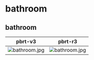 # bathroom
## bathroom
|pbrt-v3|pbrt-r3|
|---|---|
|![bathroom.jpg](../v3/bathroom/bathroom.jpg)|![bathroom.jpg](../r3/bathroom/bathroom.jpg)|
